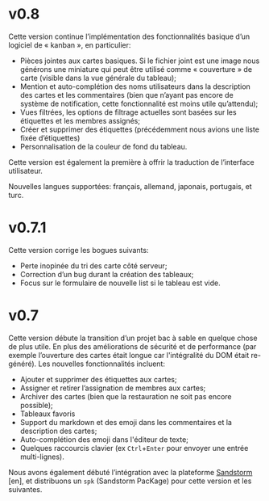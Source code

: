 # v0.8

Cette version continue l’implémentation des fonctionnalités basique d’un
logiciel de « kanban », en particulier:

* Pièces jointes aux cartes basiques. Si le fichier joint est une image nous
  générons une miniature qui peut être utilisé comme « couverture » de carte
  (visible dans la vue générale du tableau);
* Mention et auto-complétion des noms utilisateurs dans la description des
  cartes et les commentaires (bien que n’ayant pas encore de système de
  notification, cette fonctionnalité est moins utile qu’attendu);
* Vues filtrées, les options de filtrage actuelles sont basées sur les
  étiquettes et les membres assignés;
* Créer et supprimer des étiquettes (précédemment nous avions une liste fixée
  d’étiquettes)
* Personnalisation de la couleur de fond du tableau.

Cette version est également la première à offrir la traduction de l’interface
utilisateur.

Nouvelles langues supportées: français, allemand, japonais, portugais, et turc.

# v0.7.1

Cette version corrige les bogues suivants:

* Perte inopinée du tri des carte côté serveur;
* Correction d’un bug durant la création des tableaux;
* Focus sur le formulaire de nouvelle list si le tableau est vide.

# v0.7

Cette version débute la transition d’un projet bac à sable en quelque chose de
plus utile. En plus des améliorations de sécurité et de performance (par exemple
l’ouverture des cartes était longue car l'intégralité du DOM était re-généré).
Les nouvelles fonctionnalités incluent:

* Ajouter et supprimer des étiquettes aux cartes;
* Assigner et retirer l’assignation de membres aux cartes;
* Archiver des cartes (bien que la restauration ne soit pas encore possible);
* Tableaux favoris
* Support du markdown et des emoji dans les commentaires et la description des
  cartes;
* Auto-complétion des emoji dans l'éditeur de texte;
* Quelques raccourcis clavier (ex `Ctrl`+`Enter` pour envoyer une entrée
  multi-lignes).

Nous avons également débuté l’intégration avec la plateforme
[Sandstorm](https://sandstorm.io) [en], et distribuons un `spk` (Sandstorm
PacKage) pour cette version et les suivantes.
